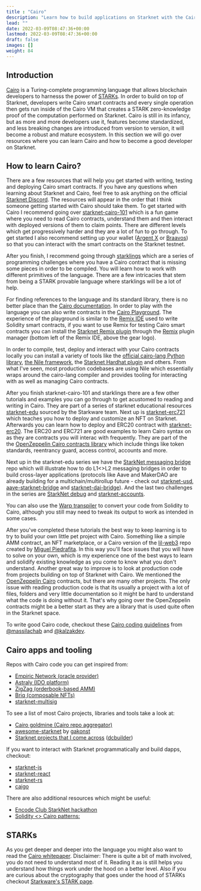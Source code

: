 ```yaml
---
title : "Cairo"
description: "Learn how to build applications on Starknet with the Cairo smart contract programming language."
lead: ""
date: 2022-03-09T08:47:36+00:00
lastmod: 2022-03-09T08:47:36+00:00
draft: false
images: []
weight: 84
---
```


## Introduction

[Cairo](https://www.cairo-lang.org/) is a Turing-complete programming language that allows blockchain developers to harnesss the power of [STARKs](https://starkware.co/stark/). In order to build on top of Starknet, developers write Cairo smart contracts and every single operation then gets run inside of the Cairo VM that creates a STARK zero-knowledge proof of the computation performed on Starknet. Cairo is still in its infancy, but as more and more developers use it, features become standardized, and less breaking changes are introduced from version to version, it will become a robust and mature ecosystem. In this section we will go over resources where you can learn Cairo and how to become a good developer on Starknet.

## How to learn Cairo?

There are a few resources that will help you get started with writing, testing and deploying Cairo smart contracts. If you have any questions when learning about Starknet and Cairo, feel free to ask anything on the official [Starknet Discord](https://discord.gg/7vbHfZKJ4m). The resources will appear in the order that I think someone getting started with Cairo should take them. To get started with Cairo I recommend going over [starknet-cairo-101](https://github.com/l-henri/starknet-cairo-101) which is a fun game where you need to read Cairo contracts, understand them and then interact with deployed versions of them to claim points. There are different levels which get progressively harder and they are a lot of fun to go through. To get started I also recommend setting up your wallet ([Argent X](https://www.argent.xyz/argent-x/) or [Braavos](https://braavos.app/)) so that you can interact with the smart contracts on the Starknet testnet.

After you finish, I recommend going through [starklings](https://github.com/onlydustxyz/starklings) which are a series of programming challenges where you have a Cairo contract that is missing some pieces in order to be compiled. You will learn how to work with different primitives of the language. There are a few intricacies that stem from being a STARK provable language where starklings will be a lot of help.

For finding references to the language and its standard library, there is no better place than the [Cairo documentation](https://www.cairo-lang.org/docs/). In order to play with the language you can also write contracts in the [Cairo Playground](https://www.cairo-lang.org/playground/). The experience of the playground is similar to the [Remix IDE](https://remix.ethereum.org/) used to write Solidity smart contracts, if you want to use Remix for testing Cairo smart contracts you can install the [Starknet Remix plugin](https://github.com/groksmith/starkware-remix-plugin) through the [Remix](https://remix.ethereum.org/) plugin manager (bottom left of the Remix IDE, above the gear logo).

In order to compile, test, deploy and interact with your Cairo contracts locally you can install a variety of tools like the [official cairo-lang Python library](https://starknet.io/docs/quickstart.html#quickstart), [the Nile framework](https://github.com/OpenZeppelin/nile/), the [Starknet Hardhat plugin](https://github.com/Shard-Labs/starknet-hardhat-plugin) and others. From what I've seen, most production codebases are using Nile which essentially wraps around the cairo-lang compiler and provides tooling for interacting with as well as managing Cairo contracts.

After you finish starknet-cairo-101 and starklings there are a few other tutorials and examples you can go through to get acustomed to reading and writing in Cairo. They are part of a series of starknet educational resources [starknet-edu](https://github.com/starknet-edu) sourced by the Starkware team. Next up is [starknet-erc721](https://github.com/starknet-edu/starknet-erc721) which teaches you how to deploy and customize an NFT on Starknet. Afterwards you can learn how to deploy and ERC20 contract with [starknet-erc20](https://github.com/starknet-edu/starknet-erc20). The ERC20 and ERC721 are good examples to learn Cairo syntax on as they are contracts you will interac with frequently. They are part of the the [OpenZeppelin Cairo contracts library](https://github.com/OpenZeppelin/cairo-contracts) which include things like token standards, reentrancy guard, access control, accounts and more.

Next up in the starknet-edu series we have the [StarkNet messaging bridge](https://github.com/starknet-edu/starknet-messaging-bridge) repo which will illustrate how to do L1<>L2 messaging bridges in order to build cross-layer applications (protocols like Aave and MakerDAO are already building for a multichain/multirollup future - check out [starknet-usd](https://github.com/orkunkilic/starknet-usd), [aave-starknet-bridge](https://github.com/aave-starknet-project/aave-starknet-bridge) and [starknet-dai-bridge](https://github.com/makerdao/starknet-dai-bridge)). And the last two challenges in the series are [StarkNet debug](https://github.com/starknet-edu/starknet-debug) and [starknet-accounts](https://github.com/starknet-edu/starknet-accounts).

You can also use the [Warp transpiler](https://github.com/NethermindEth/warp) to convert your code from Solidity to Cairo, although you still may need to tweak its output to work as intended in some cases.

After you've completed these tutorials the best way to keep learning is to try to build your own little pet project with Cairo. Something like a simple AMM contract, an NFT marketplace, or a Cairo version of the [lil-web3](https://github.com/m1guelpf/lil-web3/) repo created by [Miguel Piedrafita](https://twitter.com/m1guelpf). In this way you'll face issues that you will have to solve on your own, which is my experience one of the best ways to learn and solidify existing knowledge as you come to know what you don't understand. Another great way to improve is to look at production code from projects building on top of Starknet with Cairo. We mentioned the [OpenZeppelin Cairo](https://github.com/OpenZeppelin/cairo-contracts/) contracts, but there are many other projects. The only issue with reading production code is that its usually a project with a lot of files, folders and very little documentation so it might be hard to understand what the code is doing without it. That's why going over the OpenZeppelin contracts might be a better start as they are a library that is used quite often in the Starknet space.

To write good Cairo code, checkout these [Cairo coding guidelines](https://medium.com/nethermind-eth/cairo-coding-guidelines-74eb6f4ee264) from [@massilachab](https://twitter.com/machilassab) and [@kalzakdev](https://twitter.com/kalzakdev).

## Cairo apps and tooling

Repos with Cairo code you can get inspired from:

- [Empiric Network (oracle provider)](https://github.com/42labs/Empiric/tree/master/contracts)
- [Astraly (IDO platform)](https://github.com/Astraly-Labs/astraly-contracts)
- [ZigZag (orderbook-based AMM)](https://github.com/ZigZagExchange/starknet-contracts)
- [Briq (composable NFTs)](https://github.com/briqNFT/briq-protocol)
- [starknet-multisig](https://github.com/eqlabs/starknet-multisig)

To see a list of most Cairo projects, libraries and tools take a look at:

- [Cairo goldmine (Cairo repo aggregator)](https://github.com/beautyisourbusiness/cairo-goldmine)
- [awesome-starknet](https://github.com/gakonst/awesome-starknet) by [gakonst](https://twitter.com/gakonst)
- [Starknet projects that I come across](https://github.com/stars/dcbuild3r/lists/starknet) ([dcbuilder](https://twitter.com/DCbuild3r))

If you want to interact with Starknet programmatically and build dapps, checkout:

- [starknet-js](https://github.com/0xs34n/starknet.js)
- [starknet-react](https://github.com/apibara/starknet-react)
- [starknet-rs](https://github.com/xJonathanLEI/starknet-rs)
- [caigo](https://github.com/dontpanicdao/caigo)

There are also additional resources which might be useful:

- [Encode Club StarkNet hackathon](https://twitter.com/anth0nybeaumont/status/1514429362807971853)
- [Solidity <> Cairo patterns:](https://github.com/behzatce/Solidity-vs-Cairo)

## STARKs

As you get deeper and deeper into the language you might also want to read the [Cairo whitepaper](https://www.cairo-lang.org/cairo-whitepaper/). Disclaimer: There is quite a bit of math involved, you do not need to understand most of it. Reading it as is still helps you understand how things work under the hood on a better level. Also if you are curious about the cryptography that goes under the hood of STARKs checkout [Starkware's STARK page](https://starkware.co/stark/).
